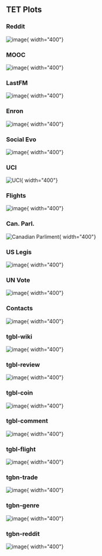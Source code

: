 ## TET Plots

### Reddit
![image](TET/Reddit.png){ width="400"}

### MOOC
![image](TET/MOOC.png){ width="400"}

### LastFM
![image](TET/LastFM.png){ width="400"}

### Enron
![image](TET/Enron.png){ width="400"}

### Social Evo
![image](TET/SocialEvo.png){ width="400"}

### UCI
![UCI](TET/UCI.png){ width="400"}

### Flights
![image](TET/Flights.png){ width="400"}

### Can. Parl.
![Canadian Parliment](TET/CanParl.png){ width="400"}

### US Legis
![image](TET/USLegis.png){ width="400"}

### UN Vote
![image](TET/UNVote.png){ width="400"}

### Contacts
![image](TET/Contacts.png){ width="400"}


### tgbl-wiki
![image](TET/tgbl-wiki.png){ width="400"}

### tgbl-review
![image](TET/tgbl-review.png){ width="400"}

### tgbl-coin
![image](TET/tgbl-coin.png){ width="400"}

### tgbl-comment
![image](TET/tgbl-comment.png){ width="400"}

### tgbl-flight
![image](TET/tgbl-flight.png){ width="400"}

### tgbn-trade
![image](TET/tgbn-trade.png){ width="400"}

### tgbn-genre
![image](TET/tgbn-genre.png){ width="400"}

### tgbn-reddit
![image](TET/tgbn-reddit.png){ width="400"}
